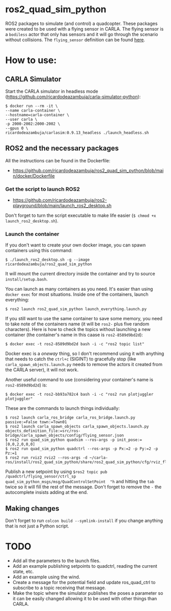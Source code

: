 # ros2_quad_sim_python
ROS2 packages to simulate (and control) a quadcopter. These packages were created to be used with a flying sensor in CARLA. The flying sensor is a `bodiless` actor that only has sensors and it will go through the scenario without collisions. The `flying_sensor` definition can be found [here](https://github.com/ricardodeazambuja/carla-ros/blob/master/carla_spawn_objects/config/flying_sensor.json).


# How to use:

## CARLA Simulator
Start the CARLA simulator in headless mode (https://github.com/ricardodeazambuja/carla-simulator-python):
```
$ docker run --rm -it \
--name carla-container \
--hostname=carla-container \
--user carla \
-p 2000-2002:2000-2002 \
--gpus 0 \
ricardodeazambuja/carlasim:0.9.13_headless ./launch_headless.sh
```

## ROS2 and the necessary packages
All the instructions can be found in the Dockerfile: 
* https://github.com/ricardodeazambuja/ros2_quad_sim_python/blob/main/docker/Dockerfile


### Get the script to launch ROS2
* https://github.com/ricardodeazambuja/ros2-playground/blob/main/launch_ros2_desktop.sh

Don't forget to turn the script executable to make life easier (`$ chmod +x launch_ros2_desktop.sh`).

### Launch the container
If you don't want to create your own docker image, you can spawn containers using this command:
```
$ ./launch_ros2_desktop.sh -g --image ricardodeazambuja/ros2_quad_sim_python
```
It will mount the current directory inside the container and try to source `install/setup.bash`. 

You can launch as many containers as you need. It's easier than using `docker exec` for most situations. Inside one of the containers, launch everything:

```
$ ros2 launch ros2_quad_sim_python launch_everything.launch.py
```

If you still want to use the same container to save some memory, you need to take note of the containers name (it will be `ros2-` plus five random characters). Here is how to check the topics without launching a new container (the container's name in this caase is `ros2-8589d9bd2d`):
```
$ docker exec -t ros2-8589d9bd2d bash -i -c "ros2 topic list"
```
Docker exec is a *oneway* thing, so I don't recommend using it with anything that needs to catch the `ctrl+c` (SIGINT) to gracefully stop (like `carla_spawn_objects.launch.py` needs to remove the actors it created from the CARLA server), it will not work.

Another useful command to use (considering your container's name is `ros2-8589d9bd2d`) is:
```
$ docker exec -t ros2-bb93a782c4 bash -i -c "ros2 run plotjuggler plotjuggler"
```


These are the commands to launch things individually:
```
$ ros2 launch carla_ros_bridge carla_ros_bridge.launch.py passive:=False town:=Town01
$ ros2 launch carla_spawn_objects carla_spawn_objects.launch.py objects_definition_file:=src/ros-bridge/carla_spawn_objects/config/flying_sensor.json
$ ros2 run quad_sim_python quadsim --ros-args -p init_pose:=[0,0,2,0,0,0]
$ ros2 run quad_sim_python quadctrl --ros-args -p Px:=2 -p Py:=2 -p Pz:=1
$ ros2 run rviz2 rviz2 --ros-args -d ~/carla-ros/install/ros2_quad_sim_python/share/ros2_quad_sim_python/cfg/rviz_flying_sensor.rviz
```

Publish a new setpoint by using `$ros2 topic pub /quadctrl/flying_sensor/ctrl_sp quad_sim_python_msgs/msg/QuadControlSetPoint  "h` and hitting the `tab` twice so it will fill the rest of the message. Don't forget to remove the `-` the autocomplete insists adding at the end.

## Making changes
Don't forget to run `colcon build --symlink-install` if you change anything that is not just a Python script.

# TODO
* Add all the parameters to the launch files.
* Add an example publishing setpoints to quadctrl, reading the current state, etc.
* Add an example using the wind.
* Create a message for the potential field and update ros_quad_ctrl to subscribe to a topic receiving that message.
* Make the topic where the simulator publishes the poses a parameter so it can be easily changed allowing it to be used with other things than CARLA.
